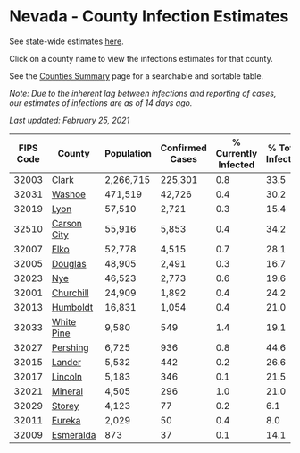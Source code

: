 # Nevada - County Infection Estimates

See state-wide estimates [here](/infections/us-nv).

Click on a county name to view the infections estimates for that county.

See the [Counties Summary](/infections/summary-counties) page for a searchable and sortable table.

*Note: Due to the inherent lag between infections and reporting of cases, our estimates of infections are as of 14 days ago.*

*Last updated: February 25, 2021*

|   FIPS Code |                     County |   Population |   Confirmed Cases |   % Currently Infected |   % Total Infected |
|-------------|----------------------------|--------------|-------------------|------------------------|--------------------|
|       32003 |             [Clark](clark) |    2,266,715 |           225,301 |                    0.8 |               33.5 |
|       32031 |           [Washoe](washoe) |      471,519 |            42,726 |                    0.4 |               30.2 |
|       32019 |               [Lyon](lyon) |       57,510 |             2,721 |                    0.3 |               15.4 |
|       32510 | [Carson City](carson-city) |       55,916 |             5,853 |                    0.4 |               34.2 |
|       32007 |               [Elko](elko) |       52,778 |             4,515 |                    0.7 |               28.1 |
|       32005 |         [Douglas](douglas) |       48,905 |             2,491 |                    0.3 |               16.7 |
|       32023 |                 [Nye](nye) |       46,523 |             2,773 |                    0.6 |               19.6 |
|       32001 |     [Churchill](churchill) |       24,909 |             1,892 |                    0.4 |               24.2 |
|       32013 |       [Humboldt](humboldt) |       16,831 |             1,054 |                    0.4 |               21.0 |
|       32033 |   [White Pine](white-pine) |        9,580 |               549 |                    1.4 |               19.1 |
|       32027 |       [Pershing](pershing) |        6,725 |               936 |                    0.8 |               44.6 |
|       32015 |           [Lander](lander) |        5,532 |               442 |                    0.2 |               26.6 |
|       32017 |         [Lincoln](lincoln) |        5,183 |               346 |                    0.1 |               21.5 |
|       32021 |         [Mineral](mineral) |        4,505 |               296 |                    1.0 |               21.0 |
|       32029 |           [Storey](storey) |        4,123 |                77 |                    0.2 |                6.1 |
|       32011 |           [Eureka](eureka) |        2,029 |                50 |                    0.4 |                8.0 |
|       32009 |     [Esmeralda](esmeralda) |          873 |                37 |                    0.1 |               14.1 |